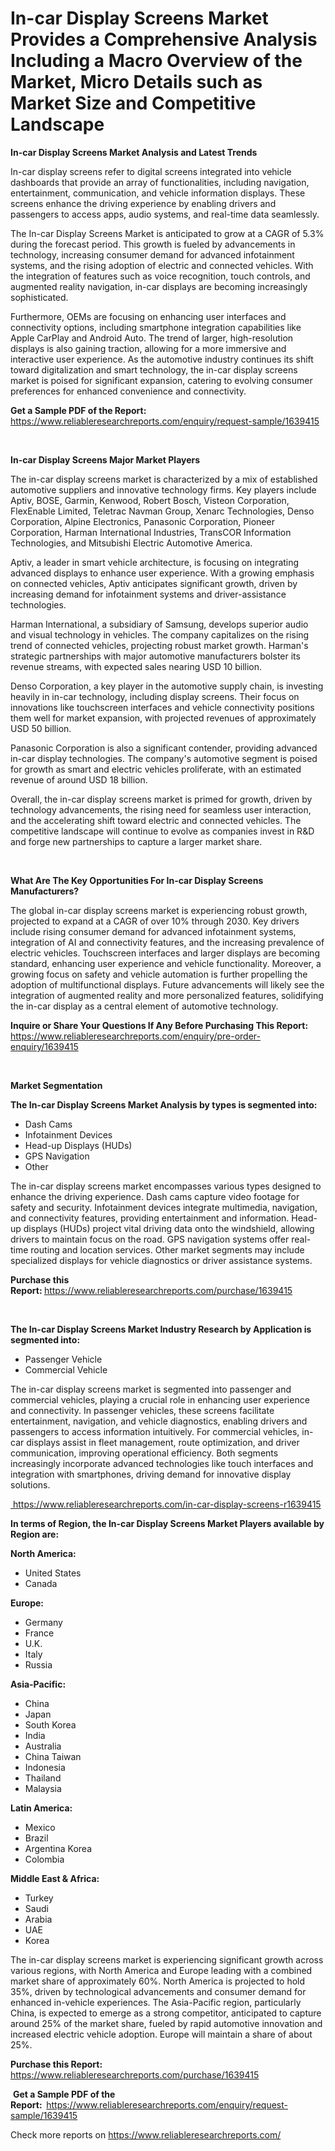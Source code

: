 <p><h1>In-car Display Screens Market Provides a Comprehensive Analysis Including a Macro Overview of the Market, Micro Details such as Market Size and Competitive Landscape</h1></p><p><strong>In-car Display Screens Market Analysis and Latest Trends</strong></p>
<p><p>In-car display screens refer to digital screens integrated into vehicle dashboards that provide an array of functionalities, including navigation, entertainment, communication, and vehicle information displays. These screens enhance the driving experience by enabling drivers and passengers to access apps, audio systems, and real-time data seamlessly.</p><p>The In-car Display Screens Market is anticipated to grow at a CAGR of 5.3% during the forecast period. This growth is fueled by advancements in technology, increasing consumer demand for advanced infotainment systems, and the rising adoption of electric and connected vehicles. With the integration of features such as voice recognition, touch controls, and augmented reality navigation, in-car displays are becoming increasingly sophisticated. </p><p>Furthermore, OEMs are focusing on enhancing user interfaces and connectivity options, including smartphone integration capabilities like Apple CarPlay and Android Auto. The trend of larger, high-resolution displays is also gaining traction, allowing for a more immersive and interactive user experience. As the automotive industry continues its shift toward digitalization and smart technology, the in-car display screens market is poised for significant expansion, catering to evolving consumer preferences for enhanced convenience and connectivity.</p></p>
<p><strong>Get a Sample PDF of the Report:&nbsp;</strong> <a href="https://www.reliableresearchreports.com/enquiry/request-sample/1639415?utm_campaign=2796&utm_medium=2&utm_source=Github&utm_content=ia&utm_term=27022025&utm_id=in-car-display-screens">https://www.reliableresearchreports.com/enquiry/request-sample/1639415</a></p>
<p>&nbsp;</p>
<p><strong>In-car Display Screens Major Market Players</strong></p>
<p><p>The in-car display screens market is characterized by a mix of established automotive suppliers and innovative technology firms. Key players include Aptiv, BOSE, Garmin, Kenwood, Robert Bosch, Visteon Corporation, FlexEnable Limited, Teletrac Navman Group, Xenarc Technologies, Denso Corporation, Alpine Electronics, Panasonic Corporation, Pioneer Corporation, Harman International Industries, TransCOR Information Technologies, and Mitsubishi Electric Automotive America. </p><p>Aptiv, a leader in smart vehicle architecture, is focusing on integrating advanced displays to enhance user experience. With a growing emphasis on connected vehicles, Aptiv anticipates significant growth, driven by increasing demand for infotainment systems and driver-assistance technologies.</p><p>Harman International, a subsidiary of Samsung, develops superior audio and visual technology in vehicles. The company capitalizes on the rising trend of connected vehicles, projecting robust market growth. Harman's strategic partnerships with major automotive manufacturers bolster its revenue streams, with expected sales nearing USD 10 billion.</p><p>Denso Corporation, a key player in the automotive supply chain, is investing heavily in in-car technology, including display screens. Their focus on innovations like touchscreen interfaces and vehicle connectivity positions them well for market expansion, with projected revenues of approximately USD 50 billion.</p><p>Panasonic Corporation is also a significant contender, providing advanced in-car display technologies. The company's automotive segment is poised for growth as smart and electric vehicles proliferate, with an estimated revenue of around USD 18 billion.</p><p>Overall, the in-car display screens market is primed for growth, driven by technology advancements, the rising need for seamless user interaction, and the accelerating shift toward electric and connected vehicles. The competitive landscape will continue to evolve as companies invest in R&D and forge new partnerships to capture a larger market share.</p></p>
<p>&nbsp;</p>
<p><strong>What Are The Key Opportunities For In-car Display Screens Manufacturers?</strong></p>
<p><p>The global in-car display screens market is experiencing robust growth, projected to expand at a CAGR of over 10% through 2030. Key drivers include rising consumer demand for advanced infotainment systems, integration of AI and connectivity features, and the increasing prevalence of electric vehicles. Touchscreen interfaces and larger displays are becoming standard, enhancing user experience and vehicle functionality. Moreover, a growing focus on safety and vehicle automation is further propelling the adoption of multifunctional displays. Future advancements will likely see the integration of augmented reality and more personalized features, solidifying the in-car display as a central element of automotive technology.</p></p>
<p><strong>Inquire or Share Your Questions If Any Before Purchasing This Report:</strong> <a href="https://www.reliableresearchreports.com/enquiry/pre-order-enquiry/1639415?utm_campaign=2796&utm_medium=2&utm_source=Github&utm_content=ia&utm_term=27022025&utm_id=in-car-display-screens">https://www.reliableresearchreports.com/enquiry/pre-order-enquiry/1639415</a></p>
<p>&nbsp;</p>
<p><strong>Market Segmentation</strong></p>
<p><strong>The In-car Display Screens Market Analysis by types is segmented into:</strong></p>
<p><ul><li>Dash Cams</li><li>Infotainment Devices</li><li>Head-up Displays (HUDs)</li><li>GPS Navigation</li><li>Other</li></ul></p>
<p><p>The in-car display screens market encompasses various types designed to enhance the driving experience. Dash cams capture video footage for safety and security. Infotainment devices integrate multimedia, navigation, and connectivity features, providing entertainment and information. Head-up displays (HUDs) project vital driving data onto the windshield, allowing drivers to maintain focus on the road. GPS navigation systems offer real-time routing and location services. Other market segments may include specialized displays for vehicle diagnostics or driver assistance systems.</p></p>
<p><strong>Purchase this Report:&nbsp;</strong><a href="https://www.reliableresearchreports.com/purchase/1639415?utm_campaign=2796&utm_medium=2&utm_source=Github&utm_content=ia&utm_term=27022025&utm_id=in-car-display-screens">https://www.reliableresearchreports.com/purchase/1639415</a></p>
<p>&nbsp;</p>
<p><strong>The In-car Display Screens Market Industry Research by Application is segmented into:</strong></p>
<p><ul><li>Passenger Vehicle</li><li>Commercial Vehicle</li></ul></p>
<p><p>The in-car display screens market is segmented into passenger and commercial vehicles, playing a crucial role in enhancing user experience and connectivity. In passenger vehicles, these screens facilitate entertainment, navigation, and vehicle diagnostics, enabling drivers and passengers to access information intuitively. For commercial vehicles, in-car displays assist in fleet management, route optimization, and driver communication, improving operational efficiency. Both segments increasingly incorporate advanced technologies like touch interfaces and integration with smartphones, driving demand for innovative display solutions.</p></p>
<p><a href="https://www.reliableresearchreports.com/in-car-display-screens-r1639415?utm_campaign=2796&utm_medium=2&utm_source=Github&utm_content=ia&utm_term=27022025&utm_id=in-car-display-screens">&nbsp;https://www.reliableresearchreports.com/in-car-display-screens-r1639415</a></p>
<p><strong>In terms of Region, the In-car Display Screens Market Players available by Region are:</strong></p>
<p>
    <p> <strong> North America: </strong>
        <ul>
            <li>United States</li>
            <li>Canada</li>
        </ul>
        </p> 
    <p> <strong> Europe: </strong>
        <ul>
            <li>Germany</li>
            <li>France</li>
            <li>U.K.</li>
            <li>Italy</li>
            <li>Russia</li>
        </ul>
        </p> 
    <p> <strong> Asia-Pacific: </strong>
        <ul>
            <li>China</li>
            <li>Japan</li>
            <li>South Korea</li>
            <li>India</li>
            <li>Australia</li>
            <li>China Taiwan</li>
            <li>Indonesia</li>
            <li>Thailand</li>
            <li>Malaysia</li>
        </ul>
        </p> 
    <p> <strong> Latin America: </strong>
        <ul>
            <li>Mexico</li>
            <li>Brazil</li>
            <li>Argentina Korea</li>
            <li>Colombia</li>
        </ul>
        </p> 
    <p> <strong> Middle East & Africa: </strong>
        <ul>
            <li>Turkey</li>
            <li>Saudi</li>
            <li>Arabia</li>
            <li>UAE</li>
            <li>Korea</li>
        </ul>
    </p>
    </p>
<p><p>The in-car display screens market is experiencing significant growth across various regions, with North America and Europe leading with a combined market share of approximately 60%. North America is projected to hold 35%, driven by technological advancements and consumer demand for enhanced in-vehicle experiences. The Asia-Pacific region, particularly China, is expected to emerge as a strong competitor, anticipated to capture around 25% of the market share, fueled by rapid automotive innovation and increased electric vehicle adoption. Europe will maintain a share of about 25%.</p></p>
<p><strong>Purchase this Report: </strong><a href="https://www.reliableresearchreports.com/purchase/1639415?utm_campaign=2796&utm_medium=2&utm_source=Github&utm_content=ia&utm_term=27022025&utm_id=in-car-display-screens">https://www.reliableresearchreports.com/purchase/1639415</a></p>
<p>&nbsp;<strong>Get a Sample PDF of the Report:&nbsp;&nbsp;</strong><a href="https://www.reliableresearchreports.com/enquiry/request-sample/1639415?utm_campaign=2796&utm_medium=2&utm_source=Github&utm_content=ia&utm_term=27022025&utm_id=in-car-display-screens">https://www.reliableresearchreports.com/enquiry/request-sample/1639415</a></p>
<p><strong></strong></p>
<p>Check more reports on <a href="https://www.reliableresearchreports.com/?utm_campaign=2796&utm_medium=2&utm_source=Github&utm_content=ia&utm_term=27022025&utm_id=in-car-display-screens">https://www.reliableresearchreports.com/</a></p>